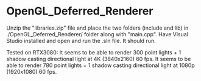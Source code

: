 # OpenGL_Deferred_Renderer

Unzip the "libraries.zip" file and place the two folders (include and lib) in ./OpenGL_Deferred_Renderer/ folder along with "main.cpp".
Have Visual Studio installed and open and run the .sln file. It should run.

Tested on RTX3080:
It seems to be able to render 300 point lights + 1 shadow casting directional light at 4K (3840x2160) 60 fps.
It seems to be able to render 780 point lights + 1 shadow casting directional light at 1080p (1920x1080) 60 fps.
